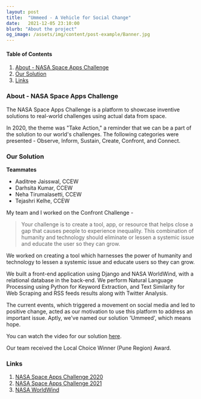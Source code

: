 ```yaml
---
layout: post
title:  "Ummeed - A Vehicle for Social Change"
date:   2021-12-05 23:10:00
blurb: "About the project"
og_image: /assets/img/content/post-example/Banner.jpg
---
```


#### Table of Contents
1. [About - NASA Space Apps Challenge](#about)
2. [Our Solution](#our-solution)
3. [Links](#links)

### About - NASA Space Apps Challenge

The NASA Space Apps Challenge is a platform to showcase inventive solutions to real-world challenges using actual data from space.

In 2020, the theme was "Take Action," a reminder that we can be a part of the solution to our world's challenges. The following categories were presented - Observe, Inform, Sustain, Create, Confront, and Connect.

### Our Solution

**Teammates**
- Aaditree Jaisswal, CCEW
- Darhsita Kumar, CCEW
- Neha Tirumalasetti, CCEW
- Tejashri Kelhe, CCEW

My team and I worked on the Confront Challenge -

> Your challenge is to create a tool, app, or resource that helps close a gap that causes people to experience inequality. This combination of humanity and technology should eliminate or lessen a systemic issue and educate the user so they can grow.

We worked on creating a tool which harnesses the power of humanity and technology to lessen a systemic issue and educate users so they can grow.

We built a front-end application using Django and NASA WorldWind, with a relational database in the back-end. We perform Natural Language Processing using Python for Keyword Extraction, and Text Similarity for Web Scraping and RSS feeds results along with Twitter Analysis.

The current events, which triggered a movement on social media and led to positive change, acted as our motivation to use this platform to address an important issue. Aptly, we've named our solution 'Ummeed', which means hope.

You can watch the video for our solution [here](https://www.linkedin.com/feed/update/urn:li:activity:6718163722247917569/).

Our team received the Local Choice Winner (Pune Region) Award.

### Links

1. [NASA Space Apps Challenge 2020](https://2020.spaceappschallenge.org/)
2. [NASA Space Apps Challenge 2021](https://www.spaceappschallenge.org/)
3. [NASA WorldWind](https://worldwind.arc.nasa.gov/)
